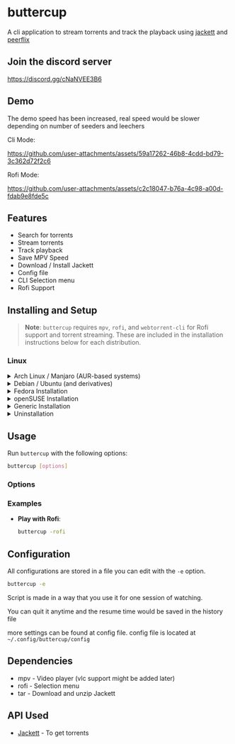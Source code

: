 
# buttercup

A cli application to stream torrents and track the playback using [jackett](https://github.com/Jackett/Jackett) and [peerflix](https://github.com/mafintosh/peerflix)

## Join the discord server

https://discord.gg/cNaNVEE3B6

## Demo

The demo speed has been increased, real speed would be slower depending on number of seeders and leechers

Cli Mode:

https://github.com/user-attachments/assets/59a17262-46b8-4cdd-bd79-3c362d72f2c6

Rofi Mode:

https://github.com/user-attachments/assets/c2c18047-b76a-4c98-a00d-fdab9e8fde5c


## Features
- Search for torrents
- Stream torrents
- Track playback
- Save MPV Speed
- Download / Install Jackett
- Config file
- CLI Selection menu
- Rofi Support

## Installing and Setup
> **Note**: `buttercup` requires `mpv`, `rofi`, and `webtorrent-cli` for Rofi support and torrent streaming. These are included in the installation instructions below for each distribution.

### Linux
<details>
<summary>Arch Linux / Manjaro (AUR-based systems)</summary>

Using Yay:

```bash
yay -Sy buttercup
```

or using Paru:

```bash
paru -Sy buttercup
```

Or, to manually clone and install:

```bash
git clone https://aur.archlinux.org/buttercup.git
cd buttercup
makepkg -si
sudo pacman -S rofi npm
npm install -g webtorrent-cli
```
</details>

<details>
<summary>Debian / Ubuntu (and derivatives)</summary>

```bash
sudo apt update
sudo apt install -y mpv curl rofi npm
sudo npm install -g webtorrent-cli
curl -Lo buttercup https://github.com/Wraient/buttercup/releases/latest/download/buttercup
chmod +x buttercup
sudo mv buttercup /usr/local/bin/
buttercup
```
</details>

<details>
<summary>Fedora Installation</summary>

```bash
sudo dnf update
sudo dnf install -y mpv curl rofi npm
sudo npm install -g webtorrent-cli
curl -Lo buttercup https://github.com/Wraient/buttercup/releases/latest/download/buttercup
chmod +x buttercup
sudo mv buttercup /usr/local/bin/
buttercup
```
</details>

<details>
<summary>openSUSE Installation</summary>

```bash
sudo zypper refresh
sudo zypper install -y mpv curl rofi npm
sudo npm install -g webtorrent-cli
curl -Lo buttercup https://github.com/Wraient/buttercup/releases/latest/download/buttercup
chmod +x buttercup
sudo mv buttercup /usr/local/bin/
buttercup
```
</details>

<details>
<summary>Generic Installation</summary>

```bash
# Install mpv, curl, rofi, npm, and webtorrent-cli (required for torrent streaming)
# Install npm for any additional packages

curl -Lo buttercup https://github.com/Wraient/buttercup/releases/latest/download/buttercup
chmod +x buttercup
sudo mv buttercup /usr/local/bin/
buttercup
```
</details>

<details>
<summary>Uninstallation</summary>

```bash
sudo rm /usr/local/bin/buttercup
```

For AUR-based distributions:

```bash
yay -R buttercup
```
</details>

## Usage

Run `buttercup` with the following options:

```bash
buttercup [options]
```

### Options



### Examples

- **Play with Rofi**:
  ```bash
  buttercup -rofi
  ```

## Configuration

All configurations are stored in a file you can edit with the `-e` option.

```bash
buttercup -e
```

Script is made in a way that you use it for one session of watching.

You can quit it anytime and the resume time would be saved in the history file

more settings can be found at config file.
config file is located at ```~/.config/buttercup/config```

## Dependencies
- mpv - Video player (vlc support might be added later)
- rofi - Selection menu
- tar - Download and unzip Jackett

## API Used
- [Jackett](https://github.com/Jackett/Jackett) - To get torrents
